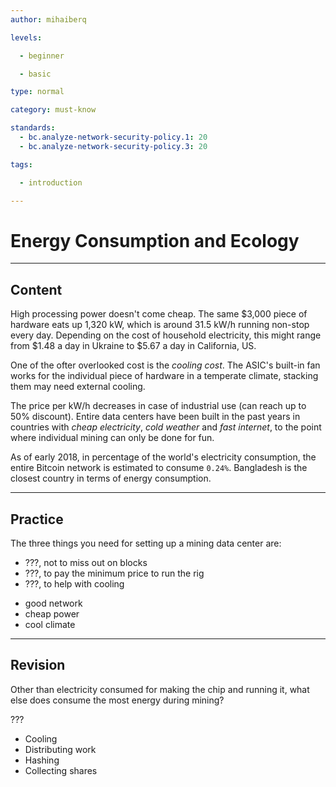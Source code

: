 ```yaml
---
author: mihaiberq

levels:

  - beginner

  - basic

type: normal

category: must-know

standards:
  - bc.analyze-network-security-policy.1: 20
  - bc.analyze-network-security-policy.3: 20

tags:

  - introduction

---
```

# Energy Consumption and Ecology

---
## Content

High processing power doesn't come cheap. The same $3,000 piece of hardware eats up 1,320 kW, which is around 31.5 kW/h running non-stop every day. Depending on the cost of household electricity, this might range from $1.48 a day in Ukraine to $5.67 a day in California, US.

One of the ofter overlooked cost is the *cooling cost*. The ASIC's built-in fan works for the individual piece of hardware in a temperate climate, stacking them may need external cooling. 

The price per kW/h decreases in case of industrial use (can reach up to 50% discount). Entire data centers have been built in the past years in countries with *cheap electricity*, *cold weather* and *fast internet*, to the point where individual mining can only be done for fun.

As of early 2018, in percentage of the world's electricity consumption, the entire Bitcoin network is estimated to consume `0.24%`. Bangladesh is the closest country in terms of energy consumption.

---
## Practice

The three things you need for setting up a mining data center are:

- ???, not to miss out on blocks
- ???, to pay the minimum price to run the rig
- ???, to help with cooling

* good network
* cheap power
* cool climate

---
## Revision

Other than electricity consumed for making the chip and running it, what else does consume the most energy during mining?

???

* Cooling
* Distributing work
* Hashing
* Collecting shares

